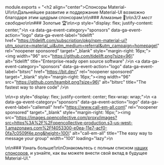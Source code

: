 module.exports = "<h2 align=\"center\">Спонсоры Material-UI</h2>\n\nДальнейшее развитие и поддержание Material-UI возможно благодаря этим щедрым спонсорам:\n\n### Алмазные 💎\n\n*3/3 мест свободно*\n\n### Золотые 🏆\n\n<p style=\"display: flex; justify-content: center;\">\n  <a data-ga-event-category=\"sponsors\" data-ga-event-action=\"logo\" data-ga-event-label=\"tidelift\" href=\"https://tidelift.com/subscription/pkg/npm-material-ui?utm_source=material_ui&utm_medium=referral&utm_campaign=homepage\" rel=\"noopener sponsored\" target=\"_blank\" style=\"margin-right: 16px;\"><img width=\"96\" src=\"https://github.com/tidelift.png?size=96\" alt=\"tidelift\" title=\"Enterprise-ready open source software\" /></a>\n  <a data-ga-event-category=\"sponsors\" data-ga-event-action=\"logo\" data-ga-event-label=\"bitsrc\" href=\"https://bit.dev\" rel=\"noopener sponsored\" target=\"_blank\" style=\"margin-right: 16px;\"><img width=\"96\" src=\"https://github.com/teambit.png?size=96\" alt=\"bitsrc\" title=\"The fastest way to share code\" /></a>\n</p>\n\n<p style=\"display: flex; justify-content: center; flex-wrap: wrap;\">\n  <a data-ga-event-category=\"sponsors\" data-ga-event-action=\"logo\" data-ga-event-label=\"callemall\" href=\"https://www.call-em-all.com\" rel=\"noopener sponsored\" target=\"_blank\" style=\"margin-right: 16px;\"><img src=\"https://images.opencollective.com/proxy/images?src=https%3A%2F%2Fopencollective-production.s3-us-west-1.amazonaws.com%2Ff4053300-e0ea-11e7-acf0-0fa7c0509f4e.png&height=100\" alt=\"call-em-all\" title=\"The easy way to message your group\" width=\"100\" loading=\"lazy\"></a>\n</p>\n\n### Узнать больше!\n\nОзнакомьтесь с полным списком [наших спонсоров](/discover-more/backers/), и узнайте, как вы можете внести свой вклад в будущее Material-UI."
